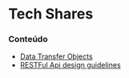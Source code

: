 # Tech Shares

### Conteúdo
* [Data Transfer Objects](./tech-share/data-transfer-objects.md)
* [RESTFul Api design guidelines](./tech-share/restful-api-design.md)